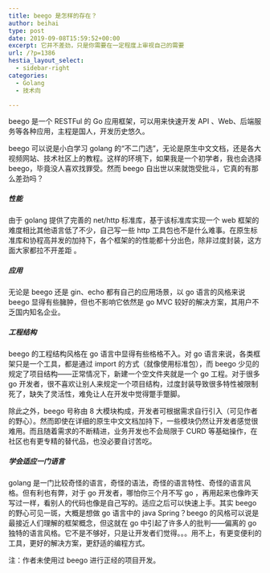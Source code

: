 ```yaml
---
title: beego 是怎样的存在？
author: beihai
type: post
date: 2019-09-08T15:59:52+00:00
excerpt: 它并不差劲，只是你需要在一定程度上审视自己的需要
url: /?p=1386
hestia_layout_select:
  - sidebar-right
categories:
  - Golang
  - 技术向

---
```

<span>beego 是一个 RESTFul 的 Go 应用框架，可以用来快速开发 API 、Web、后端服务等各种应用，主程是国人，开发历史悠久。</span>

beego 可以说是小白学习 golang 的“不二门选”，无论是原生中文文档，还是各大视频网站、技术社区上的教程。这样的环境下，如果我是一个初学者，我也会选择 beego，毕竟没人喜欢找罪受。然而 beego 自出世以来就饱受批斗，它真的有那么差劲吗？

##### 性能

<span>由于 golang 提供了完善的 net/http 标准库，基于该标准库实现一个 web 框架的难度相比其他语言低了不少，自己写一些 http 工具包也不是什么难事。在原生标准库和协程高并发的加持下，各个框架的的性能都十分出色，除非过度封装，这方面大家都拉不开差距 。</span>

##### 应用

<span>无论是 beego 还是 gin、echo 都有自己的应用场景，以 go 语言的风格来说 beego 显得有些臃肿，但也不影响它依然是 go MVC 较好的解决方案，其用户不乏国内知名企业。</span>

##### 工程结构

beego 的工程结构风格在 go 语言中显得有些格格不入。对 go 语言来说，各<span>类框架只是一个工具，都是通过 import 的方式（就像使用标准包），而 beego 少见的规定了项目结构——正常情况下，新建一个空文件夹就是一个 go 工程。对于很多 go 开发者，很不喜欢让别人来规定一个项目结构，过度封装导致很多特性被限制死了，缺失了灵活性，难免让人在开发中觉得蹩手蹩脚。</span>

除此之外，beego 号称由 8 大模块构成，开发者可根据需求自行引入（可见作者的野心）。然而即使在详细的原生中文文档加持下，一些模块仍然让开发者感觉很难用。而且随着需求的不断精进，业务开发也不会局限于 CURD 等基础操作，在社区也有更专精的替代品，也没必要自讨苦吃。

##### 学会适应一门语言

golang 是一门比较奇怪的语言，奇怪的语法，奇怪的语言特性、奇怪的语言风格。但有利也有弊，对于 go 开发者，哪怕你三个月不写 go ，再用起来也像昨天写过一样，看别人的代码也像是自己写的。适应之后可以快速上手。其实 beego 的野心可见一斑，大概是想做 go 语言中的 java Spring？beego 的风格可以说是最接近人们理解的框架概念，但这就在 go 中引起了许多人的批判——偏离的 go 独特的语言风格。它不是不够好，只是让开发者们觉得。。。用不上，有更变便利的工具，更好的解决方案，更舒适的编程方式。

注：作者未使用过 beego 进行正经的项目开发。